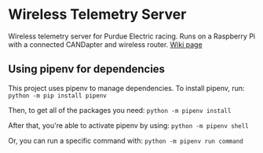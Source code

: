 # Wireless Telemetry Server
Wireless telemetry server for Purdue Electric racing.
Runs on a Raspberry Pi with a connected CANDapter and wireless router.
[Wiki page](http://purdueelectricracing.com/wiki/index.php/Wireless_Telemetry)

## Using pipenv for dependencies
This project uses pipenv to manage dependencies. To install pipenv, run:
`python -m pip install pipenv`

Then, to get all of the packages you need:
`python -m pipenv install`

After that, you're able to activate pipenv by using:
`python -m pipenv shell`

Or, you can run a specific command with:
`python -m pipenv run command`

